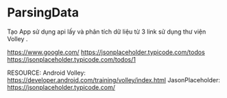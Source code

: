 # ParsingData
Tạo App sử dụng api lấy và phân tích dữ liệu từ 3 link  sử dụng thư viện Volley .

https://www.google.com/
https://jsonplaceholder.typicode.com/todos
https://jsonplaceholder.typicode.com/todos/1

RESOURCE:
Android Volley: https://developer.android.com/training/volley/index.html
JasonPlaceholder: https://jsonplaceholder.typicode.com/

